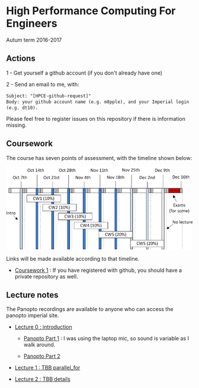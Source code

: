 High Performance Computing For Engineers
========================================

Autum term 2016-2017

Actions
-------

1 - Get yourself a github account (if you don't already have one)

2 - Send an email to me, with:

    Subject: "[HPCE-github-request]"
    Body: your github account name (e.g. m8pple), and your Imperial login (e.g. dt10).

Please feel free to register issues on this repository if there is
information missing.

Coursework
----------

The course has seven points of assessment, with the timeline
shown below:

![Timeline](timetable.png)

Links will be made available according to that timeline.

- [Coursework 1](https://github.com/HPCE/hpce-2016-cw1) : If you have registered with github, you should have a private repository as well.

Lecture notes
-------------

The Panopto recordings are available to anyone who can access the panopto imperial site.

- [Lecture 0 : introduction](slides/hpce-lec0-introduction.pdf)

  - [Panopto Part 1](https://imperial.cloud.panopto.eu/Panopto/Pages/Viewer.aspx?id=ab2940cc-8ea3-4edf-b77b-7d5958ef1ee1) : I was
    using the laptop mic, so sound is variable as I walk around.
  
  - [Panopto Part 2](https://imperial.cloud.panopto.eu/Panopto/Pages/Viewer.aspx?id=33202873-1418-4715-8040-4b5cc79e96dc)
  
- [Lecture 1 : TBB parallel_for](slides/hpce-lec1-parfor.pdf)

- [Lecture 2 : TBB details](slides/hpce-lec1-parfor-tbb.pdf)


